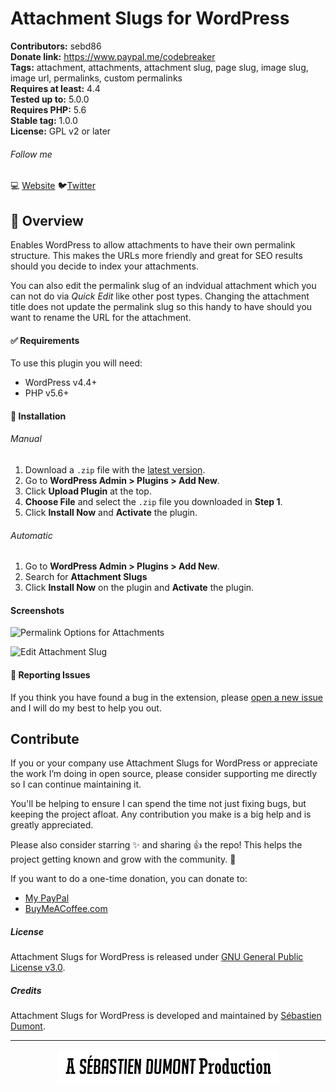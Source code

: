 # Attachment Slugs for WordPress

**Contributors:** sebd86  
**Donate link:** https://www.paypal.me/codebreaker  
**Tags:** attachment, attachments, attachment slug, page slug, image slug, image url, permalinks, custom permalinks  
**Requires at least:** 4.4  
**Tested up to:** 5.0.0  
**Requires PHP:** 5.6  
**Stable tag:** 1.0.0  
**License:** GPL v2 or later  

###### Follow me
💻 [Website](https://sebastiendumont.com) 🐦[Twitter](https://twitter.com/sebd86)


## 🔔 Overview

Enables WordPress to allow attachments to have their own permalink structure. This makes the URLs more friendly and great for SEO results should you decide to index your attachments.

You can also edit the permalink slug of an indvidual attachment which you can not do via _Quick Edit_ like other post types. Changing the attachment title does not update the permalink slug so this handy to have should you want to rename the URL for the attachment.


#### ✅ Requirements

To use this plugin you will need:

* WordPress v4.4+
* PHP v5.6+

#### 💽 Installation

###### Manual
1. Download a `.zip` file with the [latest version](https://github.com/seb86/attachment-slugs/releases).
2. Go to **WordPress Admin > Plugins > Add New**.
3. Click **Upload Plugin** at the top.
4. **Choose File** and select the `.zip` file you downloaded in **Step 1**.
5. Click **Install Now** and **Activate** the plugin.

###### Automatic
1. Go to **WordPress Admin > Plugins > Add New**.
2. Search for **Attachment Slugs**
3. Click **Install Now** on the plugin and **Activate** the plugin.


#### Screenshots
![Permalink Options for Attachments](https://raw.githubusercontent.com/seb86/attachment-slugs/master/.wordpress-org/assets/screenshot-1.png)

![Edit Attachment Slug](https://raw.githubusercontent.com/seb86/attachment-slugs/master/.wordpress-org/assets/screenshot-2.png)

#### 📝 Reporting Issues

If you think you have found a bug in the extension, please [open a new issue](https://github.com/seb86/attachment-slugs/issues/new) and I will do my best to help you out.


## Contribute

If you or your company use Attachment Slugs for WordPress or appreciate the work I’m doing in open source, please consider supporting me directly so I can continue maintaining it.

You'll be helping to ensure I can spend the time not just fixing bugs, but keeping the project afloat. Any contribution you make is a big help and is greatly appreciated.

Please also consider starring ✨ and sharing 👍 the repo! This helps the project getting known and grow with the community. 🙏

If you want to do a one-time donation, you can donate to:
- [My PayPal](https://www.paypal.me/codebreaker)
- [BuyMeACoffee.com](https://www.buymeacoffee.com/sebastien)


##### License

Attachment Slugs for WordPress is released under [GNU General Public License v3.0](http://www.gnu.org/licenses/gpl-3.0.html).


##### Credits

Attachment Slugs for WordPress is developed and maintained by [Sébastien Dumont](https://sebastiendumont.com/about/).

---

<p align="center">
	<img src="https://raw.githubusercontent.com/seb86/my-open-source-readme-template/master/a-sebastien-dumont-production.png" width="353">
</p>
